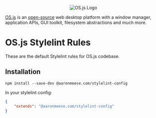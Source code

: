 <p align="center">
  <img alt="OS.js Logo" src="https://raw.githubusercontent.com/os-js/gfx/master/logo-big.png" />
</p>

[OS.js](https://www.os-js.org/) is an [open-source](https://raw.githubusercontent.com/os-js/OS.js/master/LICENSE) web desktop platform with a window manager, application APIs, GUI toolkit, filesystem abstractions and much more.

# OS.js Stylelint Rules

These are the default Stylelint rules for OS.js codebase.

## Installation

```
npm install --save-dev @aaronmeese.com/stylelint-config
```

In your stylelint config:

```json
{
	"extends": "@aaronmeese.com/stylelint-config"
}
```
